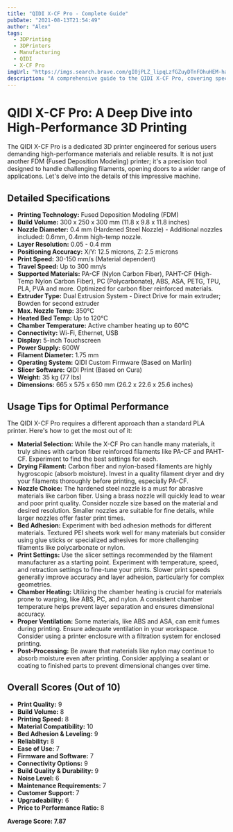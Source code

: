 ```yaml
---
title: "QIDI X-CF Pro - Complete Guide"
pubDate: "2021-08-13T21:54:49"
author: "Alex"
tags:
  - 3DPrinting
  - 3DPrinters
  - Manufacturing
  - QIDI
  - X-CF Pro
imgUrl: "https://imgs.search.brave.com/gI0jPLZ_lipqLzfGZuyDTnFOhuHEM-hafIFp-RUOeRs/rs:fit:860:0:0:0/g:ce/aHR0cHM6Ly9nemhs/cy5hdC9pLzk3Lzc5/LzI4NDk3NzktbjAu/anBn"
description: "A comprehensive guide to the QIDI X-CF Pro, covering specifications, usage tips, and comparisons with similar products."
---
```


# QIDI X-CF Pro: A Deep Dive into High-Performance 3D Printing

The QIDI X-CF Pro is a dedicated 3D printer engineered for serious users demanding high-performance materials and reliable results. It is not just another FDM (Fused Deposition Modeling) printer; it's a precision tool designed to handle challenging filaments, opening doors to a wider range of applications. Let's delve into the details of this impressive machine.

## Detailed Specifications

*   **Printing Technology:** Fused Deposition Modeling (FDM)
*   **Build Volume:** 300 x 250 x 300 mm (11.8 x 9.8 x 11.8 inches)
*   **Nozzle Diameter:** 0.4 mm (Hardened Steel Nozzle) - Additional nozzles included: 0.6mm, 0.4mm high-temp nozzle.
*   **Layer Resolution:** 0.05 - 0.4 mm
*   **Positioning Accuracy:** X/Y: 12.5 microns, Z: 2.5 microns
*   **Print Speed:** 30-150 mm/s (Material dependent)
*   **Travel Speed:** Up to 300 mm/s
*   **Supported Materials:** PA-CF (Nylon Carbon Fiber), PAHT-CF (High-Temp Nylon Carbon Fiber), PC (Polycarbonate), ABS, ASA, PETG, TPU, PLA, PVA and more. Optimized for carbon fiber reinforced materials.
*   **Extruder Type:** Dual Extrusion System - Direct Drive for main extruder; Bowden for second extruder
*   **Max. Nozzle Temp:** 350°C
*   **Heated Bed Temp:** Up to 120°C
*   **Chamber Temperature:** Active chamber heating up to 60°C
*   **Connectivity:** Wi-Fi, Ethernet, USB
*   **Display:** 5-inch Touchscreen
*   **Power Supply:** 600W
*   **Filament Diameter:** 1.75 mm
*   **Operating System:** QIDI Custom Firmware (Based on Marlin)
*   **Slicer Software:** QIDI Print (Based on Cura)
*   **Weight:** 35 kg (77 lbs)
*   **Dimensions:** 665 x 575 x 650 mm (26.2 x 22.6 x 25.6 inches)

## Usage Tips for Optimal Performance

The QIDI X-CF Pro requires a different approach than a standard PLA printer. Here's how to get the most out of it:

*   **Material Selection:** While the X-CF Pro can handle many materials, it truly shines with carbon fiber reinforced filaments like PA-CF and PAHT-CF.  Experiment to find the best settings for each.
*   **Drying Filament:** Carbon fiber and nylon-based filaments are highly hygroscopic (absorb moisture).  Invest in a quality filament dryer and dry your filaments thoroughly before printing, especially PA-CF.
*   **Nozzle Choice:** The hardened steel nozzle is a must for abrasive materials like carbon fiber. Using a brass nozzle will quickly lead to wear and poor print quality. Consider nozzle size based on the material and desired resolution. Smaller nozzles are suitable for fine details, while larger nozzles offer faster print times.
*   **Bed Adhesion:** Experiment with bed adhesion methods for different materials. Textured PEI sheets work well for many materials but consider using glue sticks or specialized adhesives for more challenging filaments like polycarbonate or nylon.
*   **Print Settings:** Use the slicer settings recommended by the filament manufacturer as a starting point. Experiment with temperature, speed, and retraction settings to fine-tune your prints. Slower print speeds generally improve accuracy and layer adhesion, particularly for complex geometries.
*   **Chamber Heating:** Utilizing the chamber heating is crucial for materials prone to warping, like ABS, PC, and nylon. A consistent chamber temperature helps prevent layer separation and ensures dimensional accuracy.
*   **Proper Ventilation:** Some materials, like ABS and ASA, can emit fumes during printing. Ensure adequate ventilation in your workspace. Consider using a printer enclosure with a filtration system for enclosed printing.
*   **Post-Processing:** Be aware that materials like nylon may continue to absorb moisture even after printing. Consider applying a sealant or coating to finished parts to prevent dimensional changes over time.

## Overall Scores (Out of 10)

*   **Print Quality:** 9
*   **Build Volume:** 8
*   **Printing Speed:** 8
*   **Material Compatibility:** 10
*   **Bed Adhesion & Leveling:** 9
*   **Reliability:** 8
*   **Ease of Use:** 7
*   **Firmware and Software:** 7
*   **Connectivity Options:** 9
*   **Build Quality & Durability:** 9
*   **Noise Level:** 6
*   **Maintenance Requirements:** 7
*   **Customer Support:** 7
*   **Upgradeability:** 6
*   **Price to Performance Ratio:** 8

**Average Score: 7.87**
